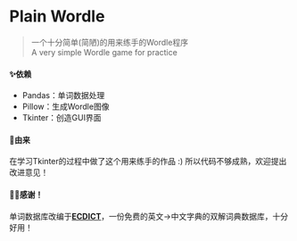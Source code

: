 # Plain Wordle
> 一个十分简单(简陋)的用来练手的Wordle程序  
> A very simple Wordle game for practice  

#### ✨依赖
- Pandas：单词数据处理
- Pillow：生成Wordle图像
- Tkinter：创造GUI界面

#### 📎由来
在学习Tkinter的过程中做了这个用来练手的作品 :)
所以代码不够成熟，欢迎提出改进意见！

#### 🎈💖感谢！
单词数据库改编于[**ECDICT**](https://github.com/skywind3000/ECDICT)，一份免费的英文->中文字典的双解词典数据库，十分好用！